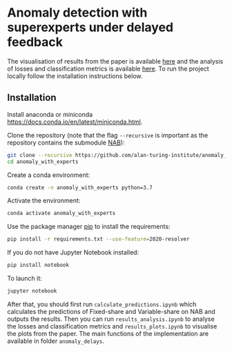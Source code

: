 # Anomaly detection with superexperts under delayed feedback

The visualisation of results from the paper is available [here](https://nbviewer.jupyter.org/github/alan-turing-institute/anomaly_with_experts/blob/master/results_plots.ipynb) and the analysis of losses and classification metrics is available [here](https://nbviewer.jupyter.org/github/alan-turing-institute/anomaly_with_experts/blob/master/results_analysis.ipynb). To run the project locally follow the installation instructions below.

## Installation

Install anaconda or miniconda https://docs.conda.io/en/latest/miniconda.html.

Clone the repository (note that the flag `--recursive` is important as the repository contains the submodule [NAB](https://github.com/numenta/NAB)):
```bash
git clone --recursive https://github.com/alan-turing-institute/anomaly_with_experts.git anomaly_with_experts
cd anomaly_with_experts
```

Create a conda environment:

```bash
conda create -n anomaly_with_experts python=3.7
```

Activate the environment:

```bash
conda activate anomaly_with_experts
```

Use the package manager [pip](https://pip.pypa.io/en/stable/) to install the requirements:
```bash
pip install -r requirements.txt --use-feature=2020-resolver
```

If you do not have Jupyter Notebook installed:
```bash
pip install notebook
```

To launch it:
```bash
jupyter notebook
```

After that, you should first run `calculate_predictions.ipynb` which calculates the predictions of Fixed-share and Variable-share on NAB and outputs the results. 
Then you can run `results_analysis.ipynb` to analyse the losses and classification metrics and `results_plots.ipynb` to visualise the plots from the paper. The main functions of the implementation are available in folder `anomaly_delays`.
